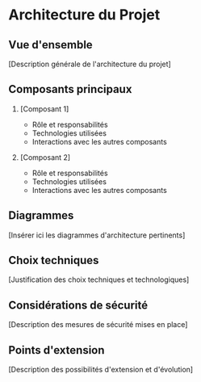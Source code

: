 # Architecture du Projet

## Vue d'ensemble
[Description générale de l'architecture du projet]

## Composants principaux
1. [Composant 1]
   - Rôle et responsabilités
   - Technologies utilisées
   - Interactions avec les autres composants

2. [Composant 2]
   - Rôle et responsabilités
   - Technologies utilisées
   - Interactions avec les autres composants

## Diagrammes
[Insérer ici les diagrammes d'architecture pertinents]

## Choix techniques
[Justification des choix techniques et technologiques]

## Considérations de sécurité
[Description des mesures de sécurité mises en place]

## Points d'extension
[Description des possibilités d'extension et d'évolution]